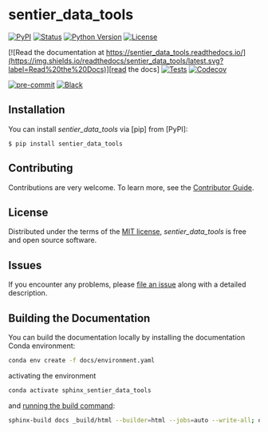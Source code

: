 # sentier_data_tools

[![PyPI](https://img.shields.io/pypi/v/sentier_data_tools.svg)][pypi status]
[![Status](https://img.shields.io/pypi/status/sentier_data_tools.svg)][pypi status]
[![Python Version](https://img.shields.io/pypi/pyversions/sentier_data_tools)][pypi status]
[![License](https://img.shields.io/pypi/l/sentier_data_tools)][license]

[![Read the documentation at https://sentier_data_tools.readthedocs.io/](https://img.shields.io/readthedocs/sentier_data_tools/latest.svg?label=Read%20the%20Docs)][read the docs]
[![Tests](https://github.com/sentier-dev/sentier_data_tools/actions/workflows/python-test.yml/badge.svg)][tests]
[![Codecov](https://codecov.io/gh/sentier-dev/sentier_data_tools/branch/main/graph/badge.svg)][codecov]

[![pre-commit](https://img.shields.io/badge/pre--commit-enabled-brightgreen?logo=pre-commit&logoColor=white)][pre-commit]
[![Black](https://img.shields.io/badge/code%20style-black-000000.svg)][black]

[pypi status]: https://pypi.org/project/sentier_data_tools/
[read the docs]: https://sentier_data_tools.readthedocs.io/
[tests]: https://github.com/sentier-dev/sentier_data_tools/actions?workflow=Tests
[codecov]: https://app.codecov.io/gh/sentier-dev/sentier_data_tools
[pre-commit]: https://github.com/pre-commit/pre-commit
[black]: https://github.com/psf/black

## Installation

You can install _sentier_data_tools_ via [pip] from [PyPI]:

```console
$ pip install sentier_data_tools
```

## Contributing

Contributions are very welcome.
To learn more, see the [Contributor Guide][Contributor Guide].

## License

Distributed under the terms of the [MIT license][License],
_sentier_data_tools_ is free and open source software.

## Issues

If you encounter any problems,
please [file an issue][Issue Tracker] along with a detailed description.


<!-- github-only -->

[command-line reference]: https://sentier_data_tools.readthedocs.io/en/latest/usage.html
[License]: https://github.com/sentier-dev/sentier_data_tools/blob/main/LICENSE
[Contributor Guide]: https://github.com/sentier-dev/sentier_data_tools/blob/main/CONTRIBUTING.md
[Issue Tracker]: https://github.com/sentier-dev/sentier_data_tools/issues


## Building the Documentation

You can build the documentation locally by installing the documentation Conda environment:

```bash
conda env create -f docs/environment.yaml
```

activating the environment

```bash
conda activate sphinx_sentier_data_tools
```

and [running the build command](https://www.sphinx-doc.org/en/master/man/sphinx-build.html#sphinx-build):

```bash
sphinx-build docs _build/html --builder=html --jobs=auto --write-all; open _build/html/index.html
```
